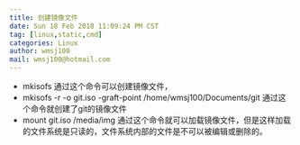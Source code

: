 ```yaml
---
title: 创建镜像文件
date: Sun 18 Feb 2018 11:09:24 PM CST
tag: [linux,static,cmd]
categories: Linux
author: wmsj100
mail: wmsj100@hotmail.com
---
```


- mkisofs 通过这个命令可以创建镜像文件，
- mkisofs -r -o git.iso -graft-point /home/wmsj100/Documents/git 通过这个命令就创建了git的镜像文件
- mount git.iso /media/img  通过这个命令就可以加载镜像文件，但是这样加载的文件系统是只读的，文件系统内部的文件是不可以被编辑或删除的。
